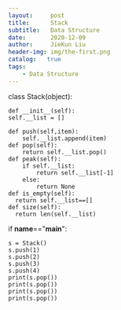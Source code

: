 ```yaml
---
layout:     post
title:      Stack
subtitle:   Data Structure
date:       2020-12-09
author:     JieKun Liu
header-img: img/the-first.png
catalog:   true
tags:
    - Data Structure
---
```



 class Stack(object):

    def __init__(self):
    self.__list = []
    
    def push(self,item):
        self.__list.append(item)
    def pop(self):
        return self.__list.pop()
    def peak(self):
        if self.__list:
            return self.__list[-1]
        else:
            return None
    def is_empty(self):
      return self.__list==[]
    def size(self):
      return len(self.__list)
 if __name__=="__main__":

    s = Stack()
    s.push(1)
    s.push(2)
    s.push(3)
    s.push(4)
    print(s.pop())
    print(s.pop())
    print(s.pop())
    print(s.pop())
